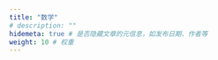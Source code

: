 ```yaml
---
title: "数学"
# description: ""
hidemeta: true # 是否隐藏文章的元信息，如发布日期、作者等
weight: 10 # 权重
---
```




<!-- more -->

